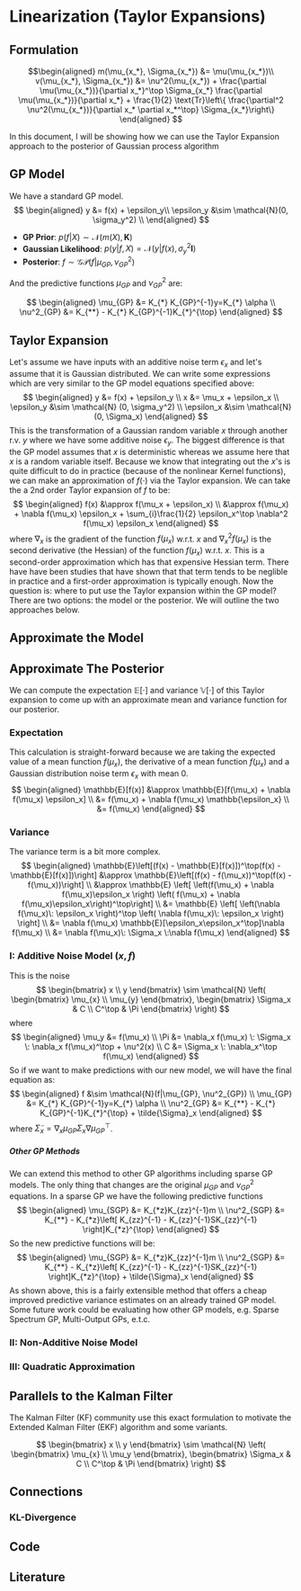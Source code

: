 # Linearization (Taylor Expansions)



## Formulation

$$\begin{aligned}
m(\mu_{x_*}, \Sigma_{x_*}) &= \mu(\mu_{x_*})\\
v(\mu_{x_*}, \Sigma_{x_*}) &= \nu^2(\mu_{x_*}) + 
\frac{\partial \mu(\mu_{x_*})}{\partial x_*}^\top
\Sigma_{x_*}
\frac{\partial \mu(\mu_{x_*})}{\partial x_*} +
\frac{1}{2} \text{Tr}\left\{ \frac{\partial^2 \nu^2(\mu_{x_*})}{\partial x_* \partial x_*^\top}  \Sigma_{x_*}\right\}
\end{aligned}
$$

In this document, I will be showing how we can use the Taylor Expansion approach to the posterior of Gaussian process algorithm

## GP Model

We have a standard GP model.
$$
\begin{aligned}
y &= f(x) + \epsilon_y\\
\epsilon_y &\sim \mathcal{N}(0, \sigma_y^2) \\
\end{aligned}
$$

* **GP Prior**: $p(f|X)\sim\mathcal{N}(m(X), \mathbf{K})$
* **Gaussian Likelihood**: $p(y|f, X)=\mathcal{N}(y|f(x), \sigma_y^2\mathbf{I})$
* **Posterior**: $f \sim \mathcal{GP}(f|\mu_{GP}, \nu^2_{GP})$ 

And the predictive functions $\mu_{GP}$ and $\nu^2_{GP}$ are:

$$
\begin{aligned}
    \mu_{GP} &= K_{*} K_{GP}^{-1}y=K_{*} \alpha \\
    \nu^2_{GP} &= K_{**} - K_{*} K_{GP}^{-1}K_{*}^{\top}
\end{aligned}
$$


## Taylor Expansion

Let's assume we have inputs with an additive noise term $\epsilon_x$ and let's assume that it is Gaussian distributed. We can write some expressions which are very similar to the GP model equations specified above:
$$
\begin{aligned}
y &= f(x) + \epsilon_y \\
x &= \mu_x + \epsilon_x \\
\epsilon_y &\sim \mathcal{N} (0, \sigma_y^2) \\
\epsilon_x &\sim \mathcal{N} (0, \Sigma_x)
\end{aligned}
$$
This is the transformation of a Gaussian random variable $x$ through another r.v. $y$ where we have some additive noise $\epsilon_y$. The biggest difference is that the GP model assumes that $x$ is deterministic whereas we assume here that $x$ is a random variable itself. Because we know that integrating out the $x$'s is quite difficult to do in practice (because of the nonlinear Kernel functions), we can make an approximation of $f(\cdot)$ via the Taylor expansion. We can take the a 2nd order Taylor expansion of $f$ to be:
$$
\begin{aligned}
f(x) &\approx f(\mu_x + \epsilon_x) \\
     &\approx f(\mu_x) + \nabla f(\mu_x) \epsilon_x 
     + \sum_{i}\frac{1}{2} \epsilon_x^\top \nabla^2 f(\mu_x) \epsilon_x 
\end{aligned}
$$
where $\nabla_x$ is the gradient of the function $f(\mu_x)$ w.r.t. $x$ and $\nabla_x^2 f(\mu_x)$ is the second derivative (the Hessian) of the function $f(\mu_x)$ w.r.t. $x$. This is a second-order approximation which has that expensive Hessian term. There have have been studies that have shown that that term tends to be neglible in practice and a first-order approximation is typically enough. Now the question is: where to put use the Taylor expansion within the GP model? There are two options: the model or the posterior. We will outline the two approaches below.



## Approximate the Model



## Approximate The Posterior





We can compute the expectation $\mathbb{E}[\cdot]$ and variance $\mathbb{V}[\cdot]$ of this Taylor expansion to come up with an approximate mean and variance function for our posterior.

### Expectation

This calculation is straight-forward because we are taking the expected value of a mean function $f(\mu_x)$, the derivative of a mean function $f(\mu_x)$ and a Gaussian distribution noise term $\epsilon_x$ with mean 0. 
$$
\begin{aligned}
\mathbb{E}[f(x)] &\approx \mathbb{E}[f(\mu_x) + \nabla f(\mu_x) \epsilon_x] \\
								 &= f(\mu_x) + \nabla f(\mu_x) \mathbb{\epsilon_x} \\
								 &= f(\mu_x)
\end{aligned}
$$

### Variance

The variance term is a bit more complex.
$$
\begin{aligned}
\mathbb{E}\left[(f(x) - \mathbb{E}[f(x)])^\top(f(x) - \mathbb{E}[f(x)])\right] 
			&\approx \mathbb{E}\left[(f(x) - f(\mu_x))^\top(f(x) - f(\mu_x))\right] \\
			&\approx \mathbb{E} \left[ \left(f(\mu_x) + \nabla f(\mu_x)\epsilon_x \right) 
			\left( f(\mu_x) + \nabla f(\mu_x)\epsilon_x\right)^\top\right] \\
			&= \mathbb{E} \left[ \left(\nabla f(\mu_x)\: \epsilon_x  \right)^\top
			\left( \nabla f(\mu_x)\: \epsilon_x \right) \right] \\
			&= \nabla f(\mu_x) \mathbb{E}[\epsilon_x\epsilon_x^\top]\nabla f(\mu_x) \\
			&= \nabla f(\mu_x)\: \Sigma_x \:\nabla f(\mu_x)
\end{aligned}
$$

### I: Additive Noise Model ($x,f$)

This is the noise
$$
\begin{bmatrix}
    x \\
    y
    \end{bmatrix}
    \sim \mathcal{N} \left( 
    \begin{bmatrix}
    \mu_{x} \\ 
    \mu_{y} 
    \end{bmatrix}, 
    \begin{bmatrix}
    \Sigma_x & C \\
    C^\top & \Pi
    \end{bmatrix}
    \right)
$$
where
$$
\begin{aligned}
\mu_y &= f(\mu_x) \\
\Pi &= \nabla_x f(\mu_x) \: \Sigma_x \: \nabla_x f(\mu_x)^\top + \nu^2(x) \\
C &= \Sigma_x \: \nabla_x^\top f(\mu_x)
\end{aligned}
$$
So if we want to make predictions with our new model, we will have the final equation as:
$$
\begin{aligned}
f &\sim \mathcal{N}(f|\mu_{GP}, \nu^2_{GP}) \\
    \mu_{GP} &= K_{*} K_{GP}^{-1}y=K_{*} \alpha \\
    \nu^2_{GP} &= K_{**} - K_{*} K_{GP}^{-1}K_{*}^{\top} + \tilde{\Sigma}_x
\end{aligned}
$$
where $\tilde{\Sigma}_x = \nabla_x \mu_{GP} \Sigma_x \nabla \mu_{GP}^\top$.



##### Other GP Methods

We can extend this method to other GP algorithms including sparse GP models. The only thing that changes are the original $\mu_{GP}$ and $\nu^2_{GP}$ equations. In a sparse GP we have the following predictive functions
$$
\begin{aligned}
    \mu_{SGP} &= K_{*z}K_{zz}^{-1}m \\
    \nu^2_{SGP} &= K_{**} 
    - K_{*z}\left[ K_{zz}^{-1} - K_{zz}^{-1}SK_{zz}^{-1} \right]K_{*z}^{\top}
\end{aligned}
$$
So the new predictive functions will be:
$$
\begin{aligned}
    \mu_{SGP} &= K_{*z}K_{zz}^{-1}m \\
    \nu^2_{SGP} &= K_{**} 
    - K_{*z}\left[ K_{zz}^{-1} - K_{zz}^{-1}SK_{zz}^{-1} \right]K_{*z}^{\top} 
    + \tilde{\Sigma}_x
\end{aligned}
$$
As shown above, this is a fairly extensible method that offers a cheap improved predictive variance estimates on an already trained GP model. Some future work could be evaluating how other GP models, e.g. Sparse Spectrum GP, Multi-Output GPs, e.t.c.

### II: Non-Additive Noise Model



### III: Quadratic Approximation





## Parallels to the Kalman Filter

The Kalman Filter (KF) community use this exact formulation to motivate the Extended Kalman Filter (EKF) algorithm and some variants.




$$
\begin{bmatrix}
    x \\
    y
    \end{bmatrix}
    \sim \mathcal{N} \left( 
    \begin{bmatrix}
    \mu_{x} \\ 
    \mu_y 
    \end{bmatrix}, 
    \begin{bmatrix}
    \Sigma_x & C \\
    C^\top & \Pi
    \end{bmatrix}
    \right)
$$





## Connections


### KL-Divergence


## Code


## Literature
